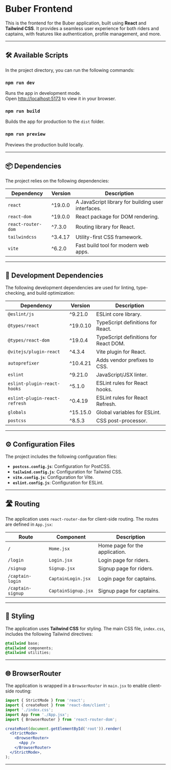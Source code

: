 # Buber Frontend

This is the frontend for the Buber application, built using **React** and **Tailwind CSS**. It provides a seamless user experience for both riders and captains, with features like authentication, profile management, and more.

---



## 🛠️ **Available Scripts**

In the project directory, you can run the following commands:

### `npm run dev`
Runs the app in development mode.\
Open [http://localhost:5173](http://localhost:5173) to view it in your browser.

### `npm run build`
Builds the app for production to the `dist` folder.

### `npm run preview`
Previews the production build locally.

---

## 📦 **Dependencies**

The project relies on the following dependencies:

| Dependency            | Version   | Description                          |
|-----------------------|-----------|--------------------------------------|
| `react`              | ^19.0.0   | A JavaScript library for building user interfaces. |
| `react-dom`          | ^19.0.0   | React package for DOM rendering.     |
| `react-router-dom`   | ^7.3.0    | Routing library for React.           |
| `tailwindcss`        | ^3.4.17   | Utility-first CSS framework.         |
| `vite`               | ^6.2.0    | Fast build tool for modern web apps. |

---

## 🔧 **Development Dependencies**

The following development dependencies are used for linting, type-checking, and build optimization:

| Dependency                     | Version   | Description                          |
|--------------------------------|-----------|--------------------------------------|
| `@eslint/js`                  | ^9.21.0   | ESLint core library.                 |
| `@types/react`                | ^19.0.10  | TypeScript definitions for React.    |
| `@types/react-dom`            | ^19.0.4   | TypeScript definitions for React DOM.|
| `@vitejs/plugin-react`        | ^4.3.4    | Vite plugin for React.               |
| `autoprefixer`                | ^10.4.21  | Adds vendor prefixes to CSS.         |
| `eslint`                      | ^9.21.0   | JavaScript/JSX linter.               |
| `eslint-plugin-react-hooks`   | ^5.1.0    | ESLint rules for React hooks.        |
| `eslint-plugin-react-refresh` | ^0.4.19   | ESLint rules for React Refresh.      |
| `globals`                     | ^15.15.0  | Global variables for ESLint.         |
| `postcss`                     | ^8.5.3    | CSS post-processor.                  |

---

## ⚙️ **Configuration Files**

The project includes the following configuration files:

- **`postcss.config.js`**: Configuration for PostCSS.
- **`tailwind.config.js`**: Configuration for Tailwind CSS.
- **`vite.config.js`**: Configuration for Vite.
- **`eslint.config.js`**: Configuration for ESLint.

---

## 🛣️ **Routing**

The application uses `react-router-dom` for client-side routing. The routes are defined in `App.jsx`:

| Route               | Component        | Description                          |
|---------------------|------------------|--------------------------------------|
| `/`                | `Home.jsx`       | Home page for the application.       |
| `/login`           | `Login.jsx`      | Login page for riders.               |
| `/signup`          | `Signup.jsx`     | Signup page for riders.              |
| `/captain-login`   | `CaptainLogin.jsx` | Login page for captains.             |
| `/captain-signup`  | `CaptainSignup.jsx` | Signup page for captains.            |

---

## 🎨 **Styling**

The application uses **Tailwind CSS** for styling. The main CSS file, `index.css`, includes the following Tailwind directives:

```css
@tailwind base;
@tailwind components;
@tailwind utilities;
```

---

## 🌐 **BrowserRouter**

The application is wrapped in a `BrowserRouter` in `main.jsx` to enable client-side routing:

```jsx
import { StrictMode } from 'react';
import { createRoot } from 'react-dom/client';
import './index.css';
import App from './App.jsx';
import { BrowserRouter } from 'react-router-dom';

createRoot(document.getElementById('root')).render(
  <StrictMode>
    <BrowserRouter>
      <App />
    </BrowserRouter>
  </StrictMode>,
);
```

---

